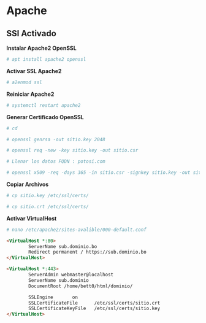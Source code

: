 # Apache

## SSl Activado

__Instalar Apache2 OpenSSL__

```bash 
# apt install apache2 openssl
```

__Activar SSL Apache2__

```bash 
# a2enmod ssl
```

__Reiniciar Apache2__

```bash 
# systemctl restart apache2
```

__Generar Certificado OpenSSL__

```bash 
# cd

# openssl genrsa -out sitio.key 2048

# openssl req -new -key sitio.key -out sitio.csr

# Llenar los datos FQDN : potosi.com

# openssl x509 -req -days 365 -in sitio.csr -signkey sitio.key -out sitio.crt
```

__Copiar Archivos__

```bash 
# cp sitio.key /etc/ssl/certs/

# cp sitio.crt /etc/ssl/certs/
```

__Activar VirtualHost__

```bash 
# nano /etc/apache2/sites-avalible/000-default.conf
```

```html
<VirtualHost *:80>
        ServerName sub.dominio.bo
        Redirect permanent / https://sub.dominio.bo
</VirtualHost>

<VirtualHost *:443>
        ServerAdmin webmaster@localhost
        ServerName sub.dominio
        DocumentRoot /home/bett0/html/dominio/

        SSLEngine       on
        SSLCertificateFile      /etc/ssl/certs/sitio.crt
        SSLCertificateKeyFile   /etc/ssl/certs/sitio.key
</VirtualHost>
```